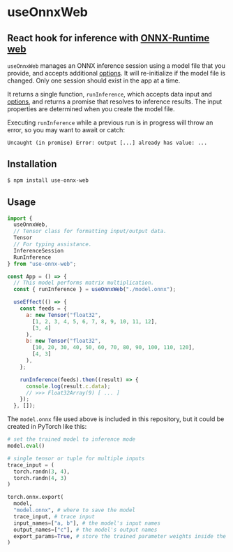 # useOnnxWeb

## React hook for inference with [ONNX-Runtime web](https://onnxruntime.ai/docs/api/js/index.html)

`useOnnxWeb` manages an ONNX inference session using a model file that you provide, and accepts additional [options](https://onnxruntime.ai/docs/api/js/interfaces/InferenceSession.SessionOptions.html). It will re-initialize if the model file is changed. Only one session should exist in the app at a time.

It returns a single function, `runInference`, which accepts data input and [options](https://onnxruntime.ai/docs/api/js/interfaces/InferenceSession.RunOptions.html), and returns a promise that resolves to inference results. The input properties are determined when you create the model file.

Executing `runInference` while a previous run is in progress will throw an error, so you may want to await or catch:

```
Uncaught (in promise) Error: output [...] already has value: ...
```

## Installation

```bash
$ npm install use-onnx-web
```

## Usage

```javascript
import {
  useOnnxWeb,
  // Tensor class for formatting input/output data.
  Tensor
  // For typing assistance.
  InferenceSession
  RunInference
} from "use-onnx-web";

const App = () => {
  // This model performs matrix multiplication.
  const { runInference } = useOnnxWeb("./model.onnx");

  useEffect(() => {
    const feeds = {
      a: new Tensor("float32",
        [1, 2, 3, 4, 5, 6, 7, 8, 9, 10, 11, 12],
        [3, 4]
      ),
      b: new Tensor("float32",
        [10, 20, 30, 40, 50, 60, 70, 80, 90, 100, 110, 120],
        [4, 3]
      ),
    };

    runInference(feeds).then((result) => {
      console.log(result.c.data);
      // >>> Float32Array(9) [ ... ]
    });
  }, []);
```

The `model.onnx` file used above is included in this repository, but it could be created in PyTorch like this:

```python
# set the trained model to inference mode
model.eval()

# single tensor or tuple for multiple inputs
trace_input = (
  torch.randn(3, 4),
  torch.randn(4, 3)
)

torch.onnx.export(
  model,
  "model.onnx", # where to save the model
  trace_input, # trace input
  input_names=["a, b"], # the model's input names
  output_names=["c"], # the model's output names
  export_params=True, # store the trained parameter weights inside the model file
)
```
